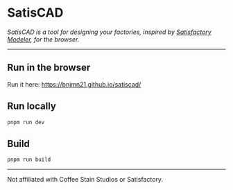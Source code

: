 # SatisCAD
*SatisCAD is a tool for designing your factories, inspired by [Satisfactory Modeler](https://store.steampowered.com/app/3187030/Satisfactory_Modeler/), for the browser.*

---

## Run in the browser

Run it here: https://bnjmn21.github.io/satiscad/

## Run locally

```sh
pnpm run dev
```

## Build

```sh
pnpm run build
```

---

Not affiliated with Coffee Stain Studios or Satisfactory.